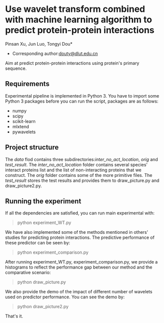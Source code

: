 ﻿# Use wavelet transform combined with machine learning algorithm to predict protein-protein interactions
Pinsan Xu, Jun Luo, Tongyi Dou*
* Corresponding author:douty@dlut.edu.cn

Aim at predict protein-protein interactions using protein's primary sequence.

## Requirements
Experimental pipeline is implemented in Python 3.
You have to import some Python 3 packages before you can run the script, packages are as follows:
* numpy
* scipy
* scikit-learn
* mlxtend
* pywavelets

## Project structure
The *data* flod contains three subdirectories:*inter_no_act_location*, *orig* and *test_result*.
The *inter_no_act_location* folder contains several species' interact proteins list and the list of non-interacting proteins that we construct.
The *orig* folder contains some of the more primitive files.
The *test_result* stores the test results and provides them to draw_picture.py and draw_picture2.py.

## Running the experiment
If all the dependencies are satisfied, you can run main experimental with:
> python experiment_WT.py
>
We have also implemented some of the methods mentioned in others' studies for predicting protein interactions.
The predictive performance of these predictor can be seen by:
> python experiment_comparison.py
>
After running experiment_WT.py, experiment_comparison.py, we provide a histograms to reflect the performance gap between our method and the comparative scenario:
> python draw_picture.py
>
We also provide the demo of the impact of different number of wavelets used on predictor performance. You can see the demo by:
> python draw_picture2.py
>
That's it.